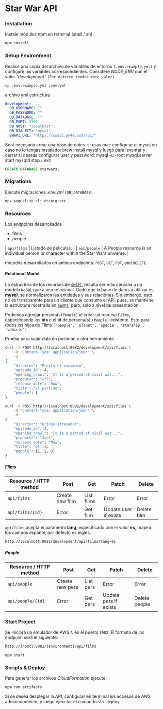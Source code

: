 # Star War API

### Installation 

Instale módulos npm en terminal (shell / sh).

```sh
npm install
```

### Setup Environment

Realice una copia del archivo de variables de entorno `(.env.example.yml)` y configure las variables correspondientes.
Considere *NODE_ENV* con el valor *"development"* `(Por defecto tendrá este valor)`.

```sh
cp .env.example.yml .env.yml
```
archivo yml estructura

```yaml
development:
  DB_USERNAME: "" 
  DB_PASSWORD: ""
  DB_DATABASE: ""
  DB_PORT: 3306
  DB_HOST: "localhost"
  DB_DIALECT: "mysql"
  SWAPI_URL: "https://swapi.py4e.com/api/"
```
Será necesario crear una base de datos.
si usas mac configurar el mysql 
en caso no lo tengas instalado:  brew install mysql y luego para levantar y cerrar
si deseas configurar user y password:  mysql -u -root
mysql.server start
mysqld stop / exit

```sql
CREATE DATABASE starwars;
```
### Migrations

Ejecute migraciones *.env.yml* `(DB_DATABASE)`

```sh
npx sequelize-cli db:migrate 
```

### Resources
Los endpoints desarrollados

- films
- people


| `api/films`      | Listado de peliculas. |
| `api/people`    | A People resource is an individual person or character within the Star Wars universe. |

metodos desarrollados en ambos endpoints: `POST`, `GET`, `PUT`, and `DELETE`.

#### Relational Model

La estructura de los recursos de [`SWAPI`](https://swapi.py4e.com/documentation), resulta ser más cercana a un modelo `NoSQL` que a uno relacional. Dado que la base de datos a utilizar es **mysql**, se normalizaron las entidades y sus relaciones. Sin embargo, esto no es transparente para un cliente que consuma el API, pues, se mantiene la estructura mostrada en [`SWAPI`](https://swapi.py4e.com/documentation), pero, solo a nivel de presentación.

Podemos agregar personas`(People)` al crear un recurso `Films`, especificando los **ids** o el **id** de persona(s) `(People)` existente. Esto para todos los hijos de Films `['people', 'planet', 'specie', 'starship', 'vehicle']`

Prueba para subir data en postman u otra herramienta

```bash
curl -X POST http://localhost:8082/development/api/films \
    -H "Content-Type: application/json" \
    -d
{
    "director": "Pepito el escamoso",
    "episode_id": 4,
    "opening_crawl": "It is a period of civil war...",
    "producer": "cr7",
    "release_date": "Now",
    "title": "El partido",
    "people": 1
}

curl -X POST http://localhost:8082/development/api/films \
    -H "Content-Type: application/json" \
    -d
{
    "director": "Gringo atrasador",
    "episode_id": 4,
    "opening_crawl": "It is a period of civil war...",
    "producer": "Joel",
    "release_date": "Now",
    "title": "el rap ",
    "people": [1, 2, 3]
}
```

##### Films

| Resource / HTTP method | Post             | Get         | Patch                  | Delete             |
| ---------------------- | ---------------- | ----------- | ---------------------- | ------------------ |
| `api/films`            | Create new film  | List films  | Error                  | Error              |
| `api/films/{id}`       | Error            | Get film    | Update user if exists  | Delete film        |

`api/films` acepta el parametro **lang**, especificado con el valor **es**, mapea los campos español, por defecto es ingles.

```bash
http://localhost:8082/development/api/films?lang=es
```

##### People

| Resource / HTTP method | Post             | Get         | Patch                  | Delete             |
| ---------------------- | ---------------- | ----------- | ---------------------- | ------------------ |
| `api/people`           | Create new pers  | List pers | Error                  | Error              |
| `api/people/{id}`      | Error            | Get pers  | Update pers if exists| Delete people      |


### Start Project 

Se iniciará un emulador de AWS λ en el puerto `8082`. El formato de los endpoint será el siguiente:

```sh
http://{host}:8082/{environment}/api/films
```

```sh
npm start
```

### Scripts & Deploy

Para generar los archivos *CloudFormation* ejecute:

```sh
npm run artifacts
```

Si se desea desplegar la API, configurar en terminal los accesos de AWS adecuadamente, y luego ejecutar el comando `sls deploy`
